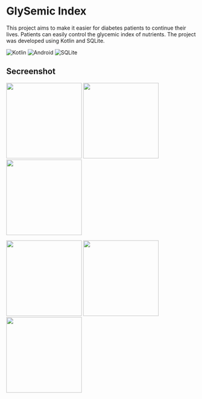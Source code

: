 # GlySemic Index

This project aims to make it easier for diabetes patients to continue their lives. 
Patients can easily control the glycemic index of nutrients. The project was developed using Kotlin and SQLite. 

![Kotlin](https://img.shields.io/badge/kotlin-%230095D5.svg?style=for-the-badge&logo=kotlin&logoColor=white)
![Android](https://img.shields.io/badge/Android-3DDC84?style=for-the-badge&logo=android&logoColor=white)
![SQLite](https://img.shields.io/badge/sqlite-%2307405e.svg?style=for-the-badge&logo=sqlite&logoColor=white)

  
## Secreenshot
<p>
  <a href="https://github.com/enesdemrr/GlisemikIndeks/blob/master/app_image/1.png" target="_blank">
    <img src="https://github.com/enesdemrr/GlisemikIndeks/blob/master/app_image/1.png" width="200" style="max-width:100%;"></a>
  <a href="https://github.com/enesdemrr/GlisemikIndeks/blob/master/app_image/2.png" target="_blank">
    <img src="https://github.com/enesdemrr/GlisemikIndeks/blob/master/app_image/2.png" width="200" style="max-width:100%;"></a>
  <a href="https://github.com/enesdemrr/GlisemikIndeks/blob/master/app_image/3.png" target="_blank">
      <img src="https://github.com/enesdemrr/GlisemikIndeks/blob/master/app_image/3.png" width="200" style="max-width:100%;"></a>
 </p>
  <p>
  
  <a href="https://github.com/enesdemrr/GlisemikIndeks/blob/master/app_image/4.png" target="_blank">
    <img src="https://github.com/enesdemrr/GlisemikIndeks/blob/master/app_image/4.png" width="200" style="max-width:100%;"></a>
  <a href="https://github.com/enesdemrr/GlisemikIndeks/blob/master/app_image/5.png" target="_blank">
    <img src="https://github.com/enesdemrr/GlisemikIndeks/blob/master/app_image/5.png" width="200" style="max-width:100%;"></a>
  <a href="https://github.com/enesdemrr/GlisemikIndeks/blob/master/app_image/6.png" target="_blank">
    <img src="https://github.com/enesdemrr/GlisemikIndeks/blob/master/app_image/6.png" width="200" style="max-width:100%;"></a>
  </p>
